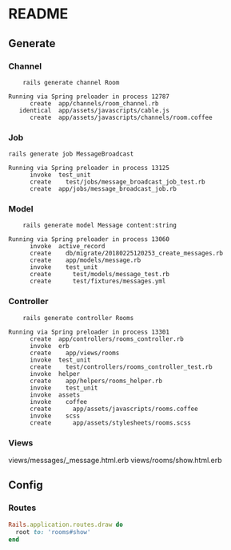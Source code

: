 # README


## Generate

### Channel
```
    rails generate channel Room
```

```
Running via Spring preloader in process 12787
      create  app/channels/room_channel.rb
   identical  app/assets/javascripts/cable.js
      create  app/assets/javascripts/channels/room.coffee
```

### Job
```
rails generate job MessageBroadcast
```

```
Running via Spring preloader in process 13125
      invoke  test_unit
      create    test/jobs/message_broadcast_job_test.rb
      create  app/jobs/message_broadcast_job.rb

```

### Model
```
    rails generate model Message content:string
```

```
Running via Spring preloader in process 13060
      invoke  active_record
      create    db/migrate/20180225120253_create_messages.rb
      create    app/models/message.rb
      invoke    test_unit
      create      test/models/message_test.rb
      create      test/fixtures/messages.yml
```

### Controller
```
    rails generate controller Rooms
```

```
Running via Spring preloader in process 13301
      create  app/controllers/rooms_controller.rb
      invoke  erb
      create    app/views/rooms
      invoke  test_unit
      create    test/controllers/rooms_controller_test.rb
      invoke  helper
      create    app/helpers/rooms_helper.rb
      invoke    test_unit
      invoke  assets
      invoke    coffee
      create      app/assets/javascripts/rooms.coffee
      invoke    scss
      create      app/assets/stylesheets/rooms.scss
```

### Views

views/messages/_message.html.erb
views/rooms/show.html.erb

## Config

### Routes
```ruby
Rails.application.routes.draw do
  root to: 'rooms#show'
end
```